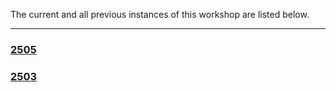 The current and all previous instances of this workshop are listed below.
<hr>
<div class='workshop-list'>
<h3><a href='/2505/'>2505</a></h3><h3><a href='/2503/'>2503</a></h3></div>
